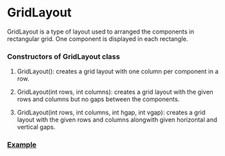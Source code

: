 # GridLayout

GridLayout is a type of layout used to arranged the components in rectangular grid. One component is displayed in each rectangle.

### Constructors of GridLayout class

1. GridLayout(): creates a grid layout with one column per component in a row.

1. GridLayout(int rows, int columns): creates a grid layout with the given rows and columns but no gaps between the components.

1. GridLayout(int rows, int columns, int hgap, int vgap): creates a grid layout with the given rows and columns alongwith given horizontal and vertical gaps.

### [Example](GridLayoutDemo.java)
